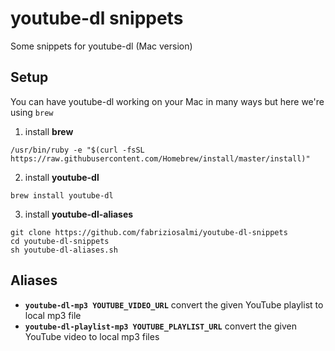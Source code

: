 # youtube-dl snippets
Some snippets for youtube-dl (Mac version)

## Setup

You can have youtube-dl working on your Mac in many ways but here we're using `brew`

1. install **brew**

`/usr/bin/ruby -e "$(curl -fsSL https://raw.githubusercontent.com/Homebrew/install/master/install)"`

2. install **youtube-dl**

`brew install youtube-dl`

3. install **youtube-dl-aliases**

```
git clone https://github.com/fabriziosalmi/youtube-dl-snippets
cd youtube-dl-snippets
sh youtube-dl-aliases.sh
```

## Aliases

- **`youtube-dl-mp3 YOUTUBE_VIDEO_URL`** 
convert the given YouTube playlist to local mp3 file 
- **`youtube-dl-playlist-mp3 YOUTUBE_PLAYLIST_URL`**
convert the given YouTube video to local mp3 files

